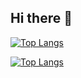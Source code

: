 ## Hi there 👋
[![Top Langs](https://github-readme-stats.vercel.app/api/top-langs/?username=vicluthfi&layout=donut)](https://github.com/anuraghazra/github-readme-stats)

[![Top Langs](https://github-readme-stats.vercel.app/api/top-langs/?username=vicluthfi&layout=pie)](https://github.com/anuraghazra/github-readme-stats)


<!--
**vicluthfi/vicluthfi** is a ✨ _special_ ✨ repository because its `README.md` (this file) appears on your GitHub profile.

Here are some ideas to get you started:

- 🔭 I’m currently working on ...
- 🌱 I’m currently learning ...
- 👯 I’m looking to collaborate on ...
- 🤔 I’m looking for help with ...
- 💬 Ask me about ...
- 📫 How to reach me: ...
- 😄 Pronouns: ...
- ⚡ Fun fact: ...
[![Anurag's GitHub stats](https://github-readme-stats.vercel.app/api?username=vicluthfi)](https://github.com/anuraghazra/github-readme-stats)

-->
